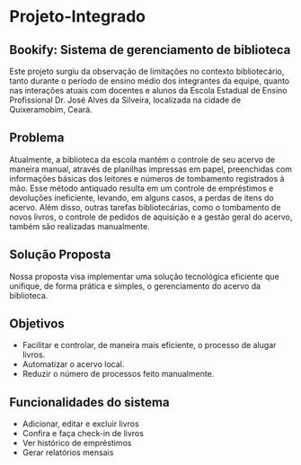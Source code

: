 # Projeto-Integrado
## Bookify: Sistema de gerenciamento de biblioteca

Este projeto surgiu da observação de limitações no contexto bibliotecário, tanto durante o período de ensino médio dos integrantes da equipe, quanto nas interações atuais com docentes e alunos da Escola Estadual de Ensino Profissional Dr. José Alves da Silveira, localizada na cidade de Quixeramobim, Ceará.

## Problema

Atualmente, a biblioteca da escola mantém o controle de seu acervo de maneira manual, através de planilhas impressas em papel, preenchidas com informações básicas dos leitores e números de tombamento registrados à mão. Esse método antiquado resulta em um controle de empréstimos e devoluções ineficiente, levando, em alguns casos, a perdas de itens do acervo. Além disso, outras tarefas bibliotecárias, como o tombamento de novos livros, o controle de pedidos de aquisição e a gestão geral do acervo, também são realizadas manualmente.

## Solução Proposta

Nossa proposta visa implementar uma solução tecnológica eficiente que unifique, de forma prática e simples, o gerenciamento do acervo da biblioteca. 

## Objetivos

- Facilitar e controlar, de maneira mais eficiente, o processo de alugar livros.
- Automatizar o acervo local.
- Reduzir o número de processos feito manualmente.

## Funcionalidades do sistema

- Adicionar, editar e excluir livros
- Confira e faça check-in de livros
- Ver histórico de empréstimos
- Gerar relatórios mensais
